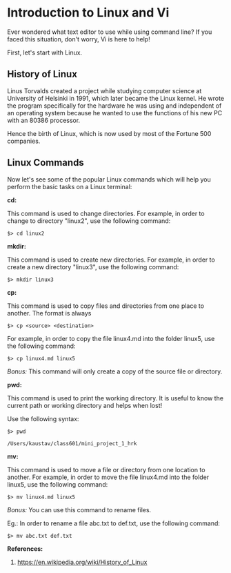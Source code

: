 # Introduction to Linux and Vi

Ever wondered what text editor to use while using command line? If you faced this situation, don't worry, Vi is here to help!

First, let's start with Linux.

## History of Linux

Linus Torvalds created a project while studying computer science at University of Helsinki in 1991, which later became the Linux kernel. He wrote the program specifically for the hardware he was using and independent of an operating system because he wanted to use the functions of his new PC with an 80386 processor.

Hence the birth of Linux, which is now used by most of the Fortune 500 companies.

## Linux Commands

Now let's see some of the popular Linux commands which will help you perform the basic tasks on a Linux terminal:

**cd:**

This command is used to change directories. For example, in order to change to directory "linux2", use the following command:

`$> cd linux2`

**mkdir:**

This command is used to create new  directories. For example, in order to create a new directory "linux3", use the following command:

`$> mkdir linux3`

**cp:**

This command is used to copy files and directories from one place to another. The format is always

`$> cp <source> <destination>`

For example, in order to copy the file linux4.md into the folder linux5, use the following command:

`$> cp linux4.md linux5`

*Bonus:* This command will only create a copy of the source file or directory.

**pwd:**

This command is used to print the working directory. It is useful to know the current path or working directory and helps when lost! 

Use the following syntax:

```
$> pwd

/Users/kaustav/class601/mini_project_1_hrk 
```
**mv:**

This command is used to move a file or directory from one location to another. For example, in order to move the file linux4.md into the folder linux5, use the following command:

`$> mv linux4.md linux5`

*Bonus:* You can use this command to rename files. 

Eg.: In order to rename a file abc.txt to def.txt, use the following command:

`$> mv abc.txt def.txt`

**References:**
1. https://en.wikipedia.org/wiki/History_of_Linux
